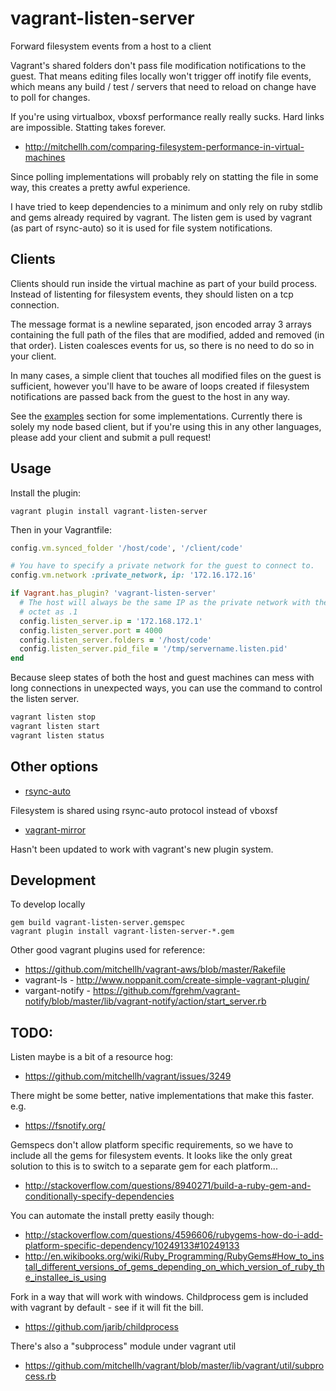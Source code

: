 # vagrant-listen-server

Forward filesystem events from a host to a client

Vagrant's shared folders don't pass file modification notifications to the
guest. That means editing files locally won't trigger off inotify file events,
which means any build / test / servers that need to reload on change have to
poll for changes.

If you're using virtualbox, vboxsf performance really really sucks. Hard links
are impossible. Statting takes forever.
 * http://mitchellh.com/comparing-filesystem-performance-in-virtual-machines

Since polling implementations will probably rely on statting the file in some
way, this creates a pretty awful experience.

I have tried to keep dependencies to a minimum and only rely on ruby stdlib and
gems already required by vagrant. The listen gem is used by vagrant (as part
of rsync-auto) so it is used for file system notifications.


## Clients

Clients should run inside the virtual machine as part of your build process.
Instead of listenting for filesystem events, they should listen on a tcp
connection.

The message format is a newline separated, json encoded array 3 arrays
containing the full path of the files that are modified, added and removed (in
that order). Listen coalesces events for us, so there is no need to do so in
your client.

In many cases, a simple client that touches all modified files on the guest is
sufficient, however you'll have to be aware of loops created if filesystem
notifications are passed back from the guest to the host in any way.

See the [examples](/examples) section for some implementations. Currently there
is solely my node based client, but if you're using this in any other
languages, please add your client and submit a pull request!


## Usage

Install the plugin:

`vagrant plugin install vagrant-listen-server`

Then in your Vagrantfile:

```ruby
config.vm.synced_folder '/host/code', '/client/code'

# You have to specify a private network for the guest to connect to.
config.vm.network :private_network, ip: '172.16.172.16'

if Vagrant.has_plugin? 'vagrant-listen-server'
  # The host will always be the same IP as the private network with the last
  # octet as .1
  config.listen_server.ip = '172.168.172.1'
  config.listen_server.port = 4000
  config.listen_server.folders = '/host/code'
  config.listen_server.pid_file = '/tmp/servername.listen.pid'
end
```

Because sleep states of both the host and guest machines can mess with long
connections in unexpected ways, you can use the command to control the listen
server.

```bash
vagrant listen stop
vagrant listen start
vagrant listen status
```


## Other options

 * [rsync-auto](http://docs.vagrantup.com/v2/cli/rsync-auto.html)

Filesystem is shared using rsync-auto protocol instead of vboxsf

 * [vagrant-mirror](https://github.com/ingenerator/vagrant-mirror/)

Hasn't been updated to work with vagrant's new plugin system.


## Development

To develop locally
```
gem build vagrant-listen-server.gemspec
vagrant plugin install vagrant-listen-server-*.gem
```

Other good vagrant plugins used for reference:
 * https://github.com/mitchellh/vagrant-aws/blob/master/Rakefile
 * vagrant-ls - http://www.noppanit.com/create-simple-vagrant-plugin/
 * vargant-notify - https://github.com/fgrehm/vagrant-notify/blob/master/lib/vagrant-notify/action/start_server.rb


## TODO:

Listen maybe is a bit of a resource hog:
 * https://github.com/mitchellh/vagrant/issues/3249

There might be some better, native implementations that make this faster. e.g.
 * https://fsnotify.org/

Gemspecs don't allow platform specific requirements, so we have to include all
the gems for filesystem events. It looks like the only great solution to this
is to switch to a separate gem for each platform...
 * http://stackoverflow.com/questions/8940271/build-a-ruby-gem-and-conditionally-specify-dependencies

You can automate the install pretty easily though:
 * http://stackoverflow.com/questions/4596606/rubygems-how-do-i-add-platform-specific-dependency/10249133#10249133
 * http://en.wikibooks.org/wiki/Ruby_Programming/RubyGems#How_to_install_different_versions_of_gems_depending_on_which_version_of_ruby_the_installee_is_using

Fork in a way that will work with windows. Childprocess gem is included with
vagrant by default - see if it will fit the bill.
 * https://github.com/jarib/childprocess

There's also a "subprocess" module under vagrant util
 * https://github.com/mitchellh/vagrant/blob/master/lib/vagrant/util/subprocess.rb
